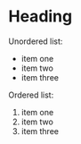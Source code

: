 # Heading #

Unordered list:
- item one
- item two
- item three

Ordered list:
1. item one
2. item two
3. item three
